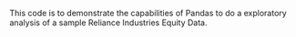 This code is to demonstrate the capabilities of Pandas to do a exploratory analysis of a sample Reliance Industries Equity Data.
